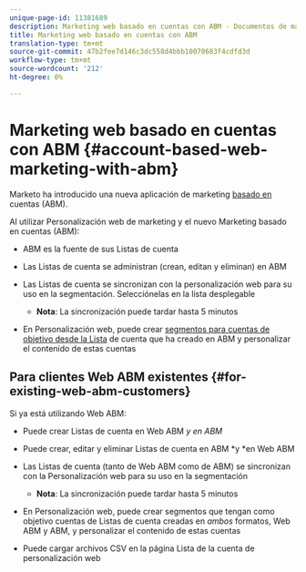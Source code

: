 ```yaml
---
unique-page-id: 11381689
description: Marketing web basado en cuentas con ABM - Documentos de marketing - Documentación del producto
title: Marketing web basado en cuentas con ABM
translation-type: tm+mt
source-git-commit: 47b2fee7d146c3dc558d4bbb10070683f4cdfd3d
workflow-type: tm+mt
source-wordcount: '212'
ht-degree: 0%

---
```



# Marketing web basado en cuentas con ABM {#account-based-web-marketing-with-abm}

Marketo ha introducido una nueva aplicación de marketing [basado en](http://docs.marketo.com/display/docs/account+based+marketing) cuentas (ABM).

Al utilizar Personalización web de marketing y el nuevo Marketing basado en cuentas (ABM):

* ABM es la fuente de sus Listas de cuenta
* Las Listas de cuenta se administran (crean, editan y eliminan) en ABM
* Las Listas de cuenta se sincronizan con la personalización web para su uso en la segmentación. Selecciónelas en la lista desplegable

   * **Nota**: La sincronización puede tardar hasta 5 minutos

* En Personalización web, puede crear [segmentos para cuentas de objetivo desde la Lista](create-a-segment-using-an-account-list.md) de cuenta que ha creado en ABM y personalizar el contenido de estas cuentas

## Para clientes Web ABM existentes {#for-existing-web-abm-customers}

Si ya está utilizando Web ABM:

* Puede crear Listas de cuenta en Web ABM *y en ABM*
* Puede crear, editar y eliminar Listas de cuenta en ABM *y *en Web ABM
* Las Listas de cuenta (tanto de Web ABM como de ABM) se sincronizan con la Personalización web para su uso en la segmentación

   * **Nota**: La sincronización puede tardar hasta 5 minutos

* En Personalización web, puede crear segmentos que tengan como objetivo cuentas de Listas de cuenta creadas en *ambos* formatos, Web ABM y ABM, y personalizar el contenido de estas cuentas
* Puede cargar archivos CSV en la página Lista de la cuenta de personalización web

